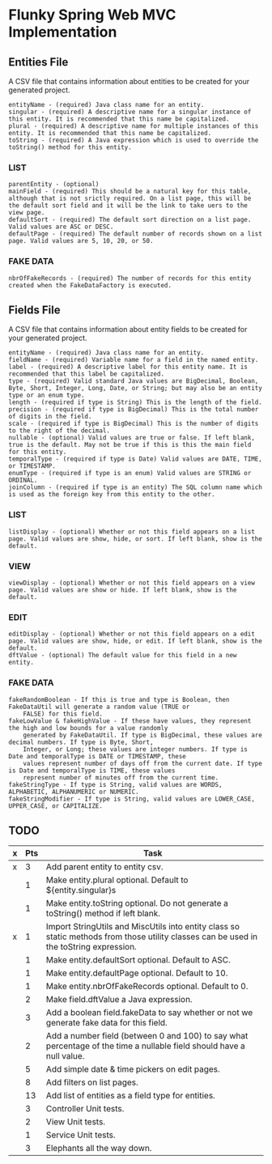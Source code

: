 # Flunky Spring Web MVC Implementation

## Entities File

A CSV file that contains information about entities to be created for your generated project.

    entityName - (required) Java class name for an entity.
    singular - (required) A descriptive name for a singular instance of this entity. It is recommended that this name be capitalized.
    plural - (required) A descriptive name for multiple instances of this entity. It is recommended that this name be capitalized.
    toString - (required) A Java expression which is used to override the toString() method for this entity. 
    
### LIST
    parentEntity - (optional) 
    mainField - (required) This should be a natural key for this table, although that is not srictly required. On a list page, this will be the default sort field and it will be the link to take uers to the view page.
    defaultSort - (required) The default sort direction on a list page. Valid values are ASC or DESC.
    defaultPage - (required) The default number of records shown on a list page. Valid values are 5, 10, 20, or 50.
    
### FAKE DATA
    
    nbrOfFakeRecords - (required) The number of records for this entity created when the FakeDataFactory is executed.

## Fields File

A CSV file that contains information about entity fields to be created for your generated project.

    entityName - (required) Java class name for an entity.
    fieldName - (required) Variable name for a field in the named entity.
    label - (required) A descriptive label for this entity name. It is recommended that this label be capitalized.
    type - (required) Valid standard Java values are BigDecimal, Boolean, Byte, Short, Integer, Long, Date, or String; but may also be an entity type or an enum type.
    length - (required if type is String) This is the length of the field.
    precision - (required if type is BigDecimal) This is the total number of digits in the field.
    scale - (required if type is BigDecimal) This is the number of digits to the right of the decimal.
    nullable - (optional) Valid values are true or false. If left blank, true is the default. May not be true if this is this the main field for this entity.
    temporalType - (required if type is Date) Valid values are DATE, TIME, or TIMESTAMP.
    enumType - (required if type is an enum) Valid values are STRING or ORDINAL.
    joinColumn - (required if type is an entity) The SQL column name which is used as the foreign key from this entity to the other. 

### LIST

    listDisplay - (optional) Whether or not this field appears on a list page. Valid values are show, hide, or sort. If left blank, show is the default.
    
### VIEW

    viewDisplay - (optional) Whether or not this field appears on a view page. Valid values are show or hide. If left blank, show is the default.
    
### EDIT

    editDisplay - (optional) Whether or not this field appears on a edit page. Valid values are show, hide, or edit. If left blank, show is the default.
    dftValue - (optional) The default value for this field in a new entity.
    
### FAKE DATA

    fakeRandomBoolean - If this is true and type is Boolean, then FakeDataUtil will generate a random value (TRUE or
        FALSE) for this field.
    fakeLowValue & fakeHighValue - If these have values, they represent the high and low bounds for a value randomly
        generated by FakeDataUtil. If type is BigDecimal, these values are decimal numbers. If type is Byte, Short,
        Integer, or Long; these values are integer numbers. If type is Date and temporalType is DATE or TIMESTAMP, these
        values represent number of days off from the current date. If type is Date and temporalType is TIME, these values
        represent number of minutes off from the current time.
    fakeStringType - If type is String, valid values are WORDS, ALPHABETIC, ALPHANUMERIC or NUMERIC.
    fakeStringModifier - If type is String, valid values are LOWER_CASE, UPPER_CASE, or CAPITALIZE.
    
## TODO

|  x  | Pts | Task
| --- | --- | ---
|  x  |  3  | Add parent entity to entity csv.
|     |  1  | Make entity.plural optional. Default to ${entity.singular}s |
|     |  1  | Make entity.toString optional. Do not generate a toString() method if left blank.
|  x  |  1  | Import StringUtils and MiscUtils into entity class so static methods from those utility classes can be used in the toString expression.
|     |  1  | Make entity.defaultSort optional. Default to ASC.
|     |  1  | Make entity.defaultPage optional. Default to 10.
|     |  1  | Make entity.nbrOfFakeRecords optional. Default to 0.
|     |  2  | Make field.dftValue a Java expression.
|     |  3  | Add a boolean field.fakeData to say whether or not we generate fake data for this field.
|     |  2  | Add a number field (between 0 and 100) to say what percentage of the time a nullable field should have a null value.
|     |  5  | Add simple date & time pickers on edit pages.
|     |  8  | Add filters on list pages.
|     |  13 | Add list of entities as a field type for entities.
|     |  3  | Controller Unit tests.
|     |  2  | View Unit tests.
|     |  1  | Service Unit tests.
|     |  3  | Elephants all the way down.
